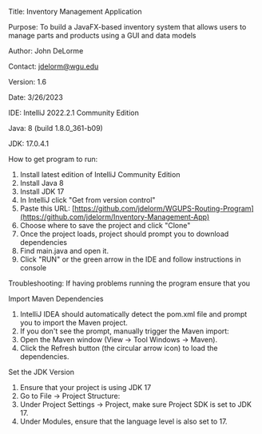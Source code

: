 Title: Inventory Management Application

Purpose: To build a JavaFX-based inventory system that allows users to manage parts and products using a GUI and data models

Author: John DeLorme

Contact: jdelorm@wgu.edu

Version: 1.6

Date: 3/26/2023

IDE: IntelliJ 2022.2.1 Community Edition

Java: 8 (build 1.8.0_361-b09)

JDK: 17.0.4.1

How to get program to run:

1. Install latest edition of IntelliJ Community Edition
2. Install Java 8
3. Install JDK 17
4. In IntelliJ click "Get from version control"
5. Paste this URL: [https://github.com/jdelorm/WGUPS-Routing-Program](https://github.com/jdelorm/Inventory-Management-App)
6. Choose where to save the project and click "Clone"
7. Once the project loads, project should prompt you to download dependencies
8. Find main.java and open it.
8. Click "RUN" or the green arrow in the IDE and follow instructions in console

Troubleshooting: If having problems running the program ensure that you

Import Maven Dependencies

1. IntelliJ IDEA should automatically detect the pom.xml file and prompt you to import the Maven project.
2. If you don't see the prompt, manually trigger the Maven import:
3. Open the Maven window (View -> Tool Windows -> Maven).
4. Click the Refresh button (the circular arrow icon) to load the dependencies.

Set the JDK Version

1. Ensure that your project is using JDK 17
2. Go to File -> Project Structure:
3. Under Project Settings -> Project, make sure Project SDK is set to JDK 17.
4. Under Modules, ensure that the language level is also set to 17.
